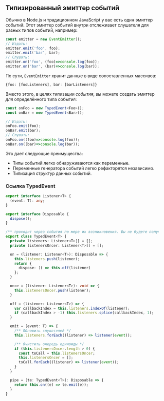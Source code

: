 ## Типизированный эмиттер событий

Обычно в Node.js и традиционном JavaScript у вас есть один эмиттер событий. Этот эмиттер событий внутри отслеживает слушателя для разных типов событий, например:

```ts
const emitter = new EventEmitter();
// Издать: 
emitter.emit('foo', foo);
emitter.emit('bar', bar);
// Слушать: 
emitter.on('foo', (foo)=>console.log(foo));
emitter.on('bar', (bar)=>console.log(bar));
```
По сути, `EventEmitter` хранит данные в виде сопоставленных массивов:
```ts
{foo: [fooListeners], bar: [barListeners]}
```
Вместо этого, в целях типизации *события*, вы можете создать эмиттер *для* определённого типа события:
```ts
const onFoo = new TypedEvent<Foo>();
const onBar = new TypedEvent<Bar>();

// Издать: 
onFoo.emit(foo);
onBar.emit(bar);
// Слушать: 
onFoo.on((foo)=>console.log(foo));
onBar.on((bar)=>console.log(bar));
```

Это дает следующие преимущества:
* Типы событий легко обнаруживаются как переменные.
* Переменные генератора событий легко рефакторятся независимо.
* Типизация структур данных событий.

### Ссылка TypedEvent
```ts
export interface Listener<T> {
  (event: T): any;
}

export interface Disposable {
  dispose();
}

/** проходит через события по мере их возникновения. Вы не будете получать события до того, как начнете слушать */
export class TypedEvent<T> {
  private listeners: Listener<T>[] = [];
  private listenersOncer: Listener<T>[] = [];

  on = (listener: Listener<T>): Disposable => {
    this.listeners.push(listener);
    return {
      dispose: () => this.off(listener)
    };
  }

  once = (listener: Listener<T>): void => {
    this.listenersOncer.push(listener);
  }

  off = (listener: Listener<T>) => {
    var callbackIndex = this.listeners.indexOf(listener);
    if (callbackIndex > -1) this.listeners.splice(callbackIndex, 1);
  }

  emit = (event: T) => {
    /** Обновить слушателей */
    this.listeners.forEach((listener) => listener(event));

    /** Очистить очередь единожды */
    if (this.listenersOncer.length > 0) {
      const toCall = this.listenersOncer;
      this.listenersOncer = [];
      toCall.forEach((listener) => listener(event));
    }
  }

  pipe = (te: TypedEvent<T>): Disposable => {
    return this.on((e) => te.emit(e));
  }
}
```

